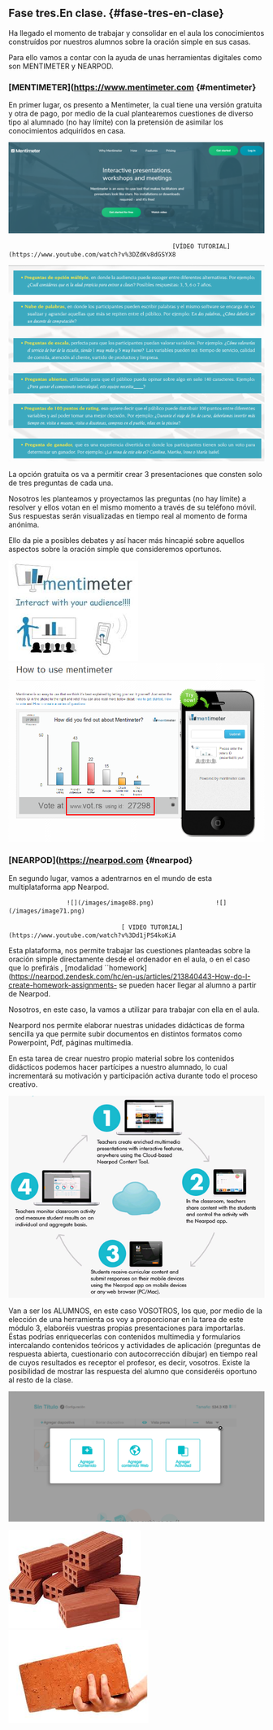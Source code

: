 ## Fase tres.En clase.       {#fase-tres-en-clase}

Ha llegado el momento de trabajar y consolidar en el aula los conocimientos  construídos por nuestros alumnos sobre la oración simple en sus casas.

Para ello vamos a contar con la ayuda de unas herramientas digitales como son MENTIMETER y NEARPOD.

### [MENTIMETER](https://www.mentimeter.com {#mentimeter}

En primer lugar, os presento a Mentimeter,  la cual tiene una versión gratuita y otra de pago,  por medio de la cual plantearemos   cuestiones de diverso tipo  al alumnado (no hay límite)  con la pretensión de  asimilar los conocimientos adquiridos en casa.

![](/images/image83.png)

                                                 [VÍDEO TUTORIAL](https://www.youtube.com/watch?v%3DZdKv8dGSYX8           

![](/images/image149.png)   

La opción gratuita os va a permitir crear 3 presentaciones que consten solo de tres preguntas de cada una.

Nosotros les planteamos y proyectamos  las preguntas (no hay límite)  a resolver y ellos votan en el mismo momento a través de su teléfono móvil. Sus respuestas serán visualizadas en tiempo real al momento de forma anónima.

Ello  da  pie a posibles debates y así hacer más hincapié sobre aquellos aspectos sobre la oración simple que consideremos oportunos.

 ![](/images/image147.png)          ![](/images/image85.png)

### [NEARPOD](https://nearpod.com {#nearpod}

En segundo lugar, vamos a adentrarnos en el mundo de esta multiplataforma app  Nearpod.

                    ![](/images/image88.png)                 ![](/images/image71.png)

                                   [ VIDEO TUTORIAL](https://www.youtube.com/watch?v%3Dd1jPS4koKiA

Esta plataforma, nos permite trabajar las cuestiones planteadas sobre la oración simple  directamente desde el ordenador en el aula, o en el caso que lo prefiráis , [modalidad ´´homework](https://nearpod.zendesk.com/hc/en-us/articles/213840443-How-do-I-create-homework-assignments- se pueden hacer llegar al alumno a partir de Nearpod.

Nosotros, en este caso, la vamos a utilizar para trabajar con ella en el aula.

Nearpord nos permite elaborar nuestras unidades didácticas de forma sencilla ya que permite subir documentos en distintos formatos como Powerpoint, Pdf, páginas multimedia.

En esta tarea de crear nuestro propio material sobre los contenidos didácticos podemos hacer partícipes a nuestro alumnado, lo cual incrementará su motivación y participación activa durante todo el proceso creativo.

![](/images/image121.png)

Van a ser los ALUMNOS, en este caso VOSOTROS,  los que, por medio de la elección de una herramienta os voy a proporcionar en la tarea de este módulo 3,  elaboréis vuestras propias presentaciones para importarlas. Éstas podrías enriquecerlas con contenidos multimedia y formularios intercalando contenidos teóricos y actividades de aplicación (preguntas de respuesta abierta, cuestionario con autocorrección dibujar) en tiempo real de cuyos resultados es receptor el profesor, es decir, vosotros. Existe la posibilidad de mostrar las respuesta del alumno que consideréis oportuno al resto de la clase.

   ![](/images/image59.png)

![](/images/image49.png)![](/images/image114.png)